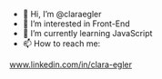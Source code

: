 - 👋 Hi, I’m @claraegler
- 👀 I’m interested in Front-End
- 🌱 I’m currently learning JavaScript
- 📫 How to reach me:

www.linkedin.com/in/clara-egler


<!---
claraegler/claraegler is a ✨ special ✨ repository because its `README.md` (this file) appears on your GitHub profile.
You can click the Preview link to take a look at your changes.
--->
